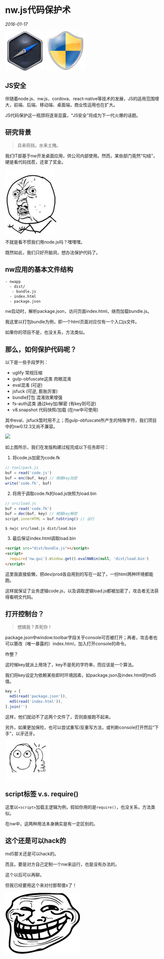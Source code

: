 
# nw.js代码保护术

*2016-01-17*

<img src="nwjs.png">
<img src="shield.png">


## JS安全

伴随着node.js、nw.js、cordova、react-native等技术的发展，JS的适用范围增大，前端、后端、移动端、桌面端，商业性运用也在扩大。

JS代码保护这一瓶颈将逐渐显露，“JS安全”将成为下一代火爆的话题。


## 研究背景

> 兵来将挡，水来土掩。

我们IT部基于nw开发桌面应用，供公司内部使用。然而，某些部门竟然“勾结”，硬是看代码找茬，还拿了奖金。

<img src="wtf.png">

不就是看不惯我们用node.js吗？嘿嘿嘿。

既然如此，我们只好开脑洞，想办法保护代码了。


## nw应用的基本文件结构

```plain
- nwapp
  - dist/
   - bundle.js
  - index.html
  - package.json
```

nw启动时，解析package.json，访问页面index.html，继而加载bundle.js。

我这里以打包bundle为例，即一个html页面对应仅有一个入口js文件。

如果你的项目不是，也没关系，方法类似。


## 那么，如何保护代码呢？

以下是一些手段罗列：

- uglify 常规压缩
- gulp-obfuscate这类 肉眼混淆
- eval混淆 (可逆)
- jsfuck (可逆, 膨胀厉害)
- bundle打包 混淆效果增强
- fs-auth这类 通过key加/解密 (有key则可逆)
- v8.snapshot 代码快照/加载 (在nw中可使用)

其中eval、jsfuck暂时用不上；而gulp-obfuscate所产生的特殊字符，我们项目中的nw0.12.3又尚不兼容。



<img src="nwjs-code-protect.png">

如上图所示，我们在发版构建过程完成以下任务即可：

1. 将code.js加密为code.fk

  ```js
  // tool/pack.js
  buf = read('code.js')
  buf = enc(buf, key) // 根据key加密
  write('code.fk', buf)
  ```

2. 将用于调取code.fk的load.js快照为load.bin

  ```js
  // src/load.js
  buf = read('code.fk')
  buf = dec(buf, key) // 根据key解密
  script.innerHTML = buf.toString() // 运行
  ```

  ```plain
  $ nwjc src/load.js dist/load.bin
  ```

3. 最后保证index.html调取load.bin

  ```html
  <script src="dist/bundle.js"></script>
  <script>
    require('nw.gui').Window.get().evalNWBin(null, 'dist/load.bin')
  </script>
  ```

  这里我直接偷懒，把dev/prod各自用到的写在一起了，一份html两种环境都能跑。

这样就保证了业务逻辑code.js，以及调取逻辑load.js都被加密了，攻击者无法获得看明文代码。


## 打开控制台？

> 想搞我？弄死你！

package.json中window.toolbar字段关乎console可否被打开；再者，攻击者也可以篡改（唯一暴露的）index.html，加入打开console的命令。

咋整？

这时候key就派上用场了，key不是死的字符串，而应该是一个算法。

我们将key设定为依赖某些即时环境因素，如package.json及index.html的md5值。

```js
key = [
  md5(read('package.json')),
  md5(read('index.html')),
].join('')
```

这样，他们就动不了这两个文件了，否则直接跑不起来。

另外，如果更加保险，也可以尝试重写/反重写方法，或判断console打开然后“下手”，以牙还牙。

<img src="thumbup.png">


## script标签 v.s. require()

这里以`<script>`加载主逻辑为例，假如你用的是`require()`，也没关系，方法类似。

在nw中，这两种用法本身确实是有一定区别的。


## 这个还是可以hack的

md5那关还是可以hack的。

而且，要是对方自己定制一个nw来运行，也是没有办法的。

这个以后可以再聊。

但我已经要用这个来对付那帮傻x了！

<img src="smile.png">

